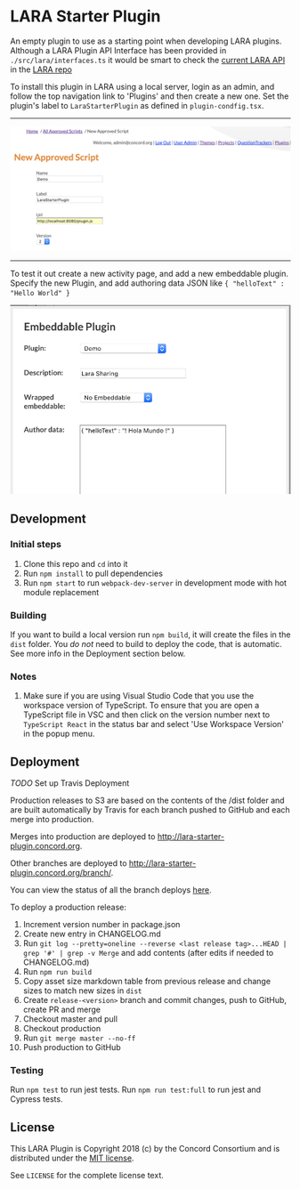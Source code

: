 # LARA Starter Plugin

An empty plugin to use as a starting point when developing LARA plugins.
Although a LARA Plugin API Interface has been provided in `./src/lara/interfaces.ts`
it would be smart to check the
[current LARA API](https://github.com/concord-consortium/lara/blob/master/app/assets/javascripts/lara-api.js) in the
[LARA repo](https://github.com/concord-consortium/lara)

To install this plugin in LARA using a local server, login as an admin, and follow
the top navigation link to 'Plugins' and then create a new one. Set the plugin's
label to `LaraStarterPlugin` as defined in `plugin-condfig.tsx`.

---
![adding the plugin](add-plugin.png)

---
To test it out create a new activity page, and add a new embeddable plugin. Specify
the new Plugin, and add authoring data JSON like `{ "helloText" : "Hello World" }`

![configuring the plugin](configure-plugin.png)


## Development

### Initial steps

1. Clone this repo and `cd` into it
2. Run `npm install` to pull dependencies
3. Run `npm start` to run `webpack-dev-server` in development mode with hot module replacement

### Building

If you want to build a local version run `npm build`, it will create the files in the `dist` folder.
You *do not* need to build to deploy the code, that is automatic.  See more info in the Deployment section below.

### Notes

1. Make sure if you are using Visual Studio Code that you use the workspace version of TypeScript.
   To ensure that you are open a TypeScript file in VSC and then click on the version number next to
   `TypeScript React` in the status bar and select 'Use Workspace Version' in the popup menu.

## Deployment

*TODO* Set up Travis Deployment

Production releases to S3 are based on the contents of the /dist folder and are built automatically by Travis
for each branch pushed to GitHub and each merge into production.

Merges into production are deployed to http://lara-starter-plugin.concord.org.

Other branches are deployed to http://lara-starter-plugin.concord.org/branch/<name>.

You can view the status of all the branch deploys [here](https://travis-ci.org/concord-consortium/lara-starter-plugin/branches).

To deploy a production release:

1. Increment version number in package.json
2. Create new entry in CHANGELOG.md
3. Run `git log --pretty=oneline --reverse <last release tag>...HEAD | grep '#' | grep -v Merge` and add contents (after edits if needed to CHANGELOG.md)
4. Run `npm run build`
5. Copy asset size markdown table from previous release and change sizes to match new sizes in `dist`
6. Create `release-<version>` branch and commit changes, push to GitHub, create PR and merge
7. Checkout master and pull
8. Checkout production
9. Run `git merge master --no-ff`
10. Push production to GitHub

### Testing

Run `npm test` to run jest tests. Run `npm run test:full` to run jest and Cypress tests.

## License

This LARA Plugin is Copyright 2018 (c) by the Concord Consortium and is distributed under the [MIT license](http://www.opensource.org/licenses/MIT).

See `LICENSE` for the complete license text.
